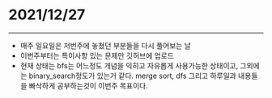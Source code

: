 # 2021/12/27

------------------

* 매주 일요일은 저번주에 놓쳤던 부분들을 다시 풀어보는 날
* 이번주부터는 특이사항 있는 문제만 깃허브에 업로드
* 현재 상태는 bfs는 어느정도 개념을 익히고 자유롭게 사용가능한 상태이고, 그외에는 binary_search정도가 있는거 같다. merge sort, dfs 그리고 하루일과 내용들을 빠삭하게 공부하는것이 이번주 목표이다.
